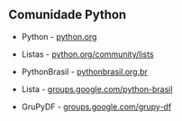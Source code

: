 ##  Comunidade Python


- Python - [python.org](http://python.org)

- Listas - [python.org/community/lists](http://www.python.org/community/lists)

- PythonBrasil - [pythonbrasil.org.br](http://pythonbrasil.org.br)

- Lista - [groups.google.com/python-brasil](https://groups.google.com/group/python-brasil)

- GruPyDF - [groups.google.com/grupy-df](https://groups.google.com/forum/#!forum/grupy-df)
